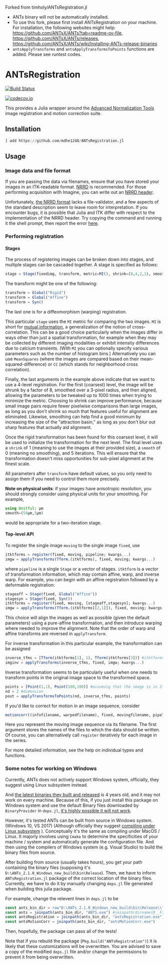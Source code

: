 Forked from timholy/ANTsRegistration.jl

- ANTs binary will not be automatically installed.
- To use this fork, please first install ANTsRegistration on your machine. For installation, the following websites might help:
https://github.com/ANTsX/ANTs?tab=readme-ov-file, https://github.com/ANTsX/ANTs/releases,  https://github.com/ANTsX/ANTs/wiki/Installing-ANTs-release-binaries
- `antsApplyTransforms` and `antsApplyTransformsToPoints` functions are added. Please see runtest codes.


# ANTsRegistration

[![Build Status](https://travis-ci.org/timholy/ANTSRegistration.jl.svg?branch=master)](https://travis-ci.org/timholy/ANTSRegistration.jl)

[![codecov.io](http://codecov.io/github/timholy/ANTSRegistration.jl/coverage.svg?branch=master)](http://codecov.io/github/timholy/ANTSRegistration.jl?branch=master)

This provides a Julia wrapper around the
[Advanced Normalization Tools](https://stnava.github.io/ANTs/) image
registration and motion correction suite.

## Installation
```julia
] add https://github.com/mdhe1248/ANTsRegistration.jl
```

## Usage

### Image data and file format

If you are passing the data via filenames, ensure that you have stored
your images in an ITK-readable
format. [NRRD](https://github.com/JuliaIO/NRRD.jl) is recommended. For
those performing acquisition with Imagine, you can write out an
[NRRD header](https://github.com/timholy/ImagineFormat.jl#converting-to-nrrd).

Unfortunately, [the NRRD format](http://teem.sourceforge.net/nrrd/format.html)
lacks a file-validator, and a few aspects of the standard description seem
to leave room for interpretation. If you encounter bugs, it is possible that
Julia and ITK differ with respect to the implementation of the NRRD header.
Try copying the command and running it the shell prompt, then report the error
[here](https://github.com/JuliaIO/NRRD.jl/issues/new).

### Performing registration

#### Stages

The process of registering images can be broken down into stages, and multiple stages can be cascaded together. A stage is specified as follows:

```julia
stage = Stage(fixedimg, transform, metric=MI(), shrink=(8,4,2,1), smooth=(3,2,1,0), iterations=(1000,500,250,5))
```

The transform might be one of the following:
```julia
transform = Global("Rigid")
transform = Global("Affine")
transform = Syn()
```
The last one is for a diffeomorphism (warping) registration.

This particular `stage` uses the `MI` metric for comparing the two
images.  `MI` is short for
[mutual information](https://en.wikipedia.org/wiki/Mutual_information),
a generalization of the notion of cross-correlation.  This can be a
good choice particularly when the images differ in ways other than
just a spatial transformation, for example when they may be collected
by different imaging modalities or exhibit intensity differences due
to calcium transients. (With `MI` you can optionally specify various
parameters such as the number of histogram bins.) Alternatively you
can use `MeanSquares` (where the images are compared based on their
mean-squared-difference) or `CC` (which stands for neighborhood cross
correlation).

Finally, the last arguments in the example above indicate that we want
to use a 4-level registration. For the first (coarsest) level, the
image will be shrunk by a factor of 8, smoothed over a 3-pixel radius,
and then aligned, allowing the parameters to be tweaked up to 1000
times when trying to minimize the metric. Choosing to shrink can
improve performance, because small image pairs require fewer pixelwise
comparisons than large images, as long as you don't shrink so much
that features useful for alignment are eliminated.  Likewise,
smoothing can help find a good minimum by increasing the size of the
"attraction basin," as long as you don't blur out sharp features that
actually aid alignment.

Once the rigid transformation has been found for this coarsest level,
it will be used to initialize the transformation for the next
level. The final level uses a `shrink` of 1 (meaning to use the images
at their provided size), a `smooth` of 0 (meaning no smoothing), and 5
iterations. This will ensure that the transformation doesn't miss
opportunities for sub-pixel alignment at the finest scale.

All parameters after `transform` have default values, so you only need
to assign them if you need to control them more precisely.

**Note on physical units**: if your images have anisotropic resolution,
you should strongly consider using physical units for your smoothing.
For example,

```julia
using Unitful: μm
smooth=(50μm,5μm)
```

would be appropriate for a two-iteration stage.

#### Top-level API

To register the single image `moving` to the single image `fixed`, use
```julia
itktforms = register(fixed, moving, pipeline; kwargs...)
imgw = applyTransforms(Tform.(itktforms), fixed, moving; kwargs...)
```
where `pipeline` is a single `Stage` or a vector of stages. 
`itktform` is a vector of transformation information, which may contain affine, warp, and inverse warp.
For example, you can begin with an affine registration followed by a
deformable registration:

```julia
stageaff = Stage(fixed, Global("Affine"))
stagesyn = Stage(fixed, Syn())
itktforms = register(fixed, moving, [stageaff,stagesyn]; kwargs...)
imgw = applyTransforms(Tform.(itktforms[[2,1]]), fixed, moving; kwargs...) #itktforms[1]: affine, itktforms[2]: warp
```

This choice will align the images as well as possible (given the
default parameters) using a pure-affine transformation, and then
introduce warping where needed to improve the alignment. 
Note that the order of warp and affine transforms are reversed in `applyTransform`.

For inverse transformation in this particular example, the transformation can be assigned

```julia
inverse_tfms = [Tform(itktforms[1], 1), Tform(itktforms[3])] #itktforms[1]: affine, itktforms[3]: inversewarp.
imginv = applyTransforms(inverse_tfms, fixed, imgw; kwargs...)
```

Inverse transformation seems to be particularly useful when one needs to transform points in the original image space to the transformed space.

```julia
points = [Point(1,1), Point(100,100)] #assuming that the image is in 2-D space.
nd = 2 #dimension
pout = applyTransformsToPoints(nd, inverse_tfms, points)
```

If you'd like to correct for motion in an image sequence, consider

```julia
motioncorr((infofilename, warpedfilename), fixed, movingfilename, pipeline)
```
Here you represent the moving image sequence via its filename. The
first argument stores the names of the files to which the data should
be written. Of course, you can alternatively call `register` iteratively
for each image in the series.

For more detailed information, see the help on individual types and
functions.


### Some notes for working on Windows
Currently, ANTs does not actively support Windows system, officially, they suggest using Linux subsystem instead.

And [the latest binaries they built and released](https://github.com/ANTsX/ANTs/releases/tag/v2.1.0) is 4 years old, and it may not work on every machine. Because of this, if you just install this package on Windows system and use the default Binary files downloaded by `BinaryProvider` in `deps.jl`, [it's highly possible it will not work](https://github.com/ANTsX/ANTs/issues/339).

However, it's tested ANTs can be built from source in Windows system. (Windows 10, VS 2017) (Although officially they suggest [compiling under Linux subsystem](https://github.com/ANTsX/ANTs/wiki/Compiling-ANTs-on-Windows-10) ). Conceptually it's the same as compiling under MacOS / Linux. It majorly involves using `Cmake` to determine the specificities of your machine / system and automatically generate the configuration file. And then using the compilers of Windows system (e.g. Visual Studio) to build the binary files from source.

After building from source (usually takes hours), you get your path containing the binary files (supposing it's `D:\ANTs_2.1.0_Windows_new_build\bin\Release`). Then, we have to inform `ANTsRegistration.jl` package of the correct location of the binary files. Currently, we have to do it by manually changing `deps.jl` file generated when building this julia package.

For example, change the relevent lines in `deps.jl` to be
```julia
const ants_bin_dir = raw"D:\ANTs_2.1.0_Windows_new_build\bin\Release\\" # use this variable for outside ANTs binary
const ants = joinpath(ants_bin_dir, "ANTS.exe") #joinpath(dirname(@__FILE__), "usr\\bin\\ANTS.exe")
const antsRegistration = joinpath(ants_bin_dir, "antsRegistration.exe") # joinpath(dirname(@__FILE__), "usr\\bin\\antsRegistration.exe")
const antsMotionCorr = joinpath(ants_bin_dir, "antsMotionCorr.exe")
```
Then, hopefully, the package can pass all of the tests!

Note that if you rebuild the package (`Pkg.build("ANTsRegistration")`) it is likely that these customizations will be overwritten. You are advised to save a copy of the modified `deps.jl` file and/or change the permissions to prevent it from being overwritten.
